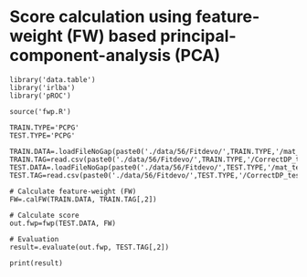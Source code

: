 #  Score calculation using feature-weight (FW) based principal-component-analysis (PCA)

    
    library('data.table')
    library('irlba')
    library('pROC')
    
    source('fwp.R')
    
    TRAIN.TYPE='PCPG'
    TEST.TYPE='PCPG'
    
    TRAIN.DATA=.loadFileNoGap(paste0('./data/56/Fitdevo/',TRAIN.TYPE,'/mat_train.tsv'))
    TRAIN.TAG=read.csv(paste0('./data/56/Fitdevo/',TRAIN.TYPE,'/CorrectDP_train.csv'),header=F)
    TEST.DATA=.loadFileNoGap(paste0('./data/56/Fitdevo/',TEST.TYPE,'/mat_test.tsv'))
    TEST.TAG=read.csv(paste0('./data/56/Fitdevo/',TEST.TYPE,'/CorrectDP_test.csv'),header=F)
    
    # Calculate feature-weight (FW)
    FW=.calFW(TRAIN.DATA, TRAIN.TAG[,2])
    
    # Calculate score
    out.fwp=fwp(TEST.DATA, FW)
    
    # Evaluation
    result=.evaluate(out.fwp, TEST.TAG[,2])
    
    print(result)
    
